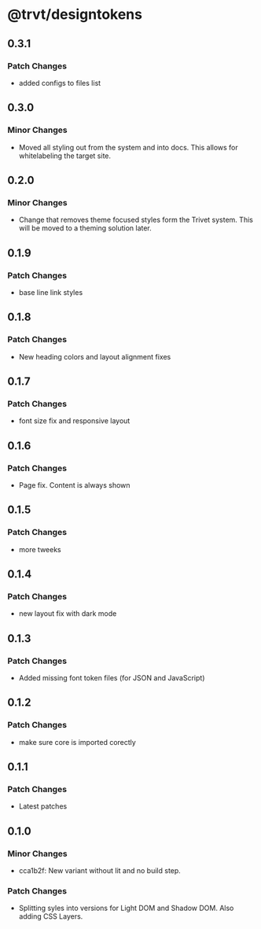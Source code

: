 # @trvt/designtokens

## 0.3.1

### Patch Changes

-   added configs to files list

## 0.3.0

### Minor Changes

-   Moved all styling out from the system and into docs. This allows for whitelabeling the target site.

## 0.2.0

### Minor Changes

-   Change that removes theme focused styles form the Trivet system. This will be moved to a theming solution later.

## 0.1.9

### Patch Changes

-   base line link styles

## 0.1.8

### Patch Changes

-   New heading colors and layout alignment fixes

## 0.1.7

### Patch Changes

-   font size fix and responsive layout

## 0.1.6

### Patch Changes

-   Page fix. Content is always shown

## 0.1.5

### Patch Changes

-   more tweeks

## 0.1.4

### Patch Changes

-   new layout fix with dark mode

## 0.1.3

### Patch Changes

-   Added missing font token files (for JSON and JavaScript)

## 0.1.2

### Patch Changes

-   make sure core is imported corectly

## 0.1.1

### Patch Changes

-   Latest patches

## 0.1.0

### Minor Changes

-   cca1b2f: New variant without lit and no build step.

### Patch Changes

-   Splitting syles into versions for Light DOM and Shadow DOM. Also adding CSS Layers.
